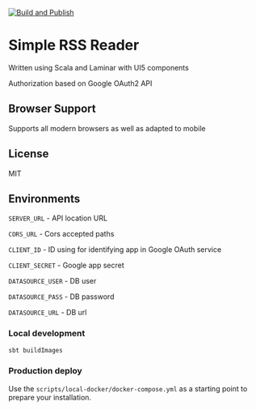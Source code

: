 [![Build and Publish](https://github.com/trett/rssreader/actions/workflows/build.yml/badge.svg)](https://github.com/trett/rssreader/actions/workflows/build.yml)

# Simple RSS Reader

Written using Scala and Laminar with UI5 components

Authorization based on Google OAuth2 API

## Browser Support

Supports all modern browsers as well as adapted to mobile

## License

MIT

## Environments

`SERVER_URL` - API location URL

`CORS_URL` - Cors accepted paths

`CLIENT_ID` - ID using for identifying app in Google OAuth service

`CLIENT_SECRET` - Google app secret

`DATASOURCE_USER` - DB user

`DATASOURCE_PASS` - DB password

`DATASOURCE_URL` - DB url

### Local development

```bash
sbt buildImages
```

### Production deploy 

Use the `scripts/local-docker/docker-compose.yml` as a starting point to prepare your installation.
